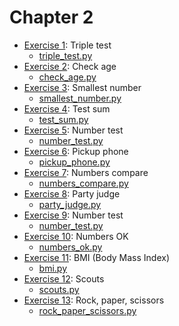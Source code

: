 # Chapter 2
- [Exercise 1](/C2/EX1): Triple test
    - [triple_test.py](/C2/EX1/triple_test.py)
- [Exercise 2](/C2/EX2): Check age
    - [check_age.py](/C2/EX2/check_age.py)
- [Exercise 3](/C2/EX3): Smallest number
    - [smallest_number.py](/C2/EX3/smallest_number.py)
- [Exercise 4](/C2/EX4): Test sum
    - [test_sum.py](/C2/EX4/test_sum.py)
- [Exercise 5](/C2/EX5): Number test
    - [number_test.py](/C2/EX5/number_test.py)
- [Exercise 6](/C2/EX6): Pickup phone
    - [pickup_phone.py](/C2/EX6/pickup_phone.py)
- [Exercise 7](/C2/EX7): Numbers compare
    - [numbers_compare.py](/C2/EX7/numbers_compare.py)
- [Exercise 8](/C2/EX8): Party judge
    - [party_judge.py](/C2/EX8/party_judge.py)
- [Exercise 9](/C2/EX9): Number test
    - [number_test.py](/C2/EX9/number_test.py)
- [Exercise 10](/C2/EX10): Numbers OK
    - [numbers_ok.py](/C2/EX10/numbers_ok.py)
- [Exercise 11](/C2/EX11): BMI (Body Mass Index)
    - [bmi.py](/C2/EX11/bmi.py)
- [Exercise 12](/C2/EX12): Scouts
    - [scouts.py](/C2/EX12/scouts.py)
- [Exercise 13](/C2/EX13): Rock, paper, scissors
    - [rock_paper_scissors.py](/C2/EX13/rock_paper_scissors.py)